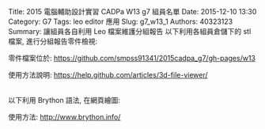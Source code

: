 Title: 2015 電腦輔助設計實習 CADPa W13 g7 組員名單
Date: 2015-12-10 13:30
Category: G7
Tags: leo editor 應用
Slug: g7_w13_1
Authors: 40323123
Summary: 讓組員各自利用 Leo 檔案維護分組報告
以下利用各組員倉儲下的 stl 檔案, 進行分組報告零件檢視:





零件檔案位於: <https://github.com/smpss91341/2015cadpa_g7/gh-pages/w13>

使用方法說明: <https://help.github.com/articles/3d-file-viewer/>

<script src="https://embed.github.com/view/3d/smpss91341/2015cadpa_g7/gh-pages/w13/adjuster.stl"></script>

<script src="https://embed.github.com/view/3d/smpss91341/2015cadpa_g7/gh-pages/w13/adjuster_base.stl"></script>

<script src="https://embed.github.com/view/3d/smpss91341/2015cadpa_g7/gh-pages/w13/base.stl"></script>

<script src="https://embed.github.com/view/3d/smpss91341/2015cadpa_g7/gh-pages/w13/connection.stl"></script>

<script src="https://embed.github.com/view/3d/smpss91341/2015cadpa_g7/gh-pages/w13/cylinder.stl"></script>

<script src="https://embed.github.com/view/3d/smpss91341/2015cadpa_g7/gh-pages/w13/handle.stl"></script>


<script src="https://embed.github.com/view/3d/smpss91341/2015cadpa_g7/gh-pages/w13/hinge.stl"></script>

<script src="https://embed.github.com/view/3d/smpss91341/2015cadpa_g7/gh-pages/w13/piston.stl"></script>


<script src="https://embed.github.com/view/3d/smpss91341/2015cadpa_g7/gh-pages/components/perfect.stl"></script>


<br />
以下利用 Brython 語法, 在網頁繪圖:

使用方法: <http://www.brython.info/>

<!-- 導入 brython_dist.js -->
<script type="text/javascript" src="http://brython.info/src/brython_dist.js"></script>
<!-- 啟動 brython() -->
<script>
window.onload=function(){
brython(1);
}
</script>
<!-- 以下利用 Brython 程式執行繪圖 -->
<canvas id="plotarea" width="300" height="200"></canvas>
<script type="text/python3">
# 導入 doc
from browser import document as doc
import math

# 準備繪圖畫布
canvas = doc["plotarea"]
ctx = canvas.getContext("2d")
# 進行座標轉換, x 軸不變, y 軸反向且移動 canvas.height 單位光點
# ctx.setTransform(1, 0, 0, -1, 0, canvas.height)
# 以下採用 canvas 原始座標繪圖
flag_w = canvas.width
flag_h = canvas.height
circle_x = flag_w/4
circle_y = flag_h/4
# 先畫滿地紅
ctx.fillStyle='rgb(255, 0, 0)'
ctx.fillRect(0,0,flag_w,flag_h)
# 再畫青天
ctx.fillStyle='rgb(0, 0, 150)'
ctx.fillRect(0,0,flag_w/2,flag_h/2)
# 畫十二道光芒白日
ctx.beginPath()
star_radius = flag_w/8
angle = 0
for i in range(24):
    angle += 5*math.pi*2/12
    toX = circle_x + math.cos(angle)*star_radius
    toY = circle_y + math.sin(angle)*star_radius
    # 只有 i 為 0 時移動到 toX, toY, 其餘都進行 lineTo
    if (i):
        ctx.lineTo(toX, toY)
    else:
        ctx.moveTo(toX, toY)
ctx.closePath()
# 將填色設為白色
ctx.fillStyle = '#fff'
ctx.fill()
# 白日:藍圈
ctx.beginPath()
ctx.arc(circle_x, circle_y, flag_w*17/240, 0, math.pi*2, True)
ctx.closePath()
# 填色設為藍色
ctx.fillStyle = 'rgb(0, 0, 149)'
ctx.fill()
# 白日:白心
ctx.beginPath()
ctx.arc(circle_x, circle_y, flag_w/16, 0, math.pi*2, True)
ctx.closePath()
# 填色設為白色
ctx.fillStyle = '#fff'
ctx.fill()
</script>

